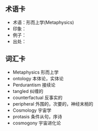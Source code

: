 ## 术语卡

- 术语：形而上学(Metaphysics)
- 印象：
- 例子：
- 出处：

## 词汇卡
- Metaphysics 形而上学
- ontology 本体论，实体论
- Perdurantism 接续论
- tangled 纠缠的
- counterfactual 反事实的
- peripheral 外围的，次要的，神经末梢的
- Cosmology 宇宙学
- protasis 条件从句，序诗
- cosmogony 宇宙进化论

